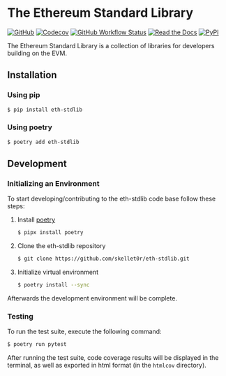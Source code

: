# The Ethereum Standard Library

[![GitHub](https://img.shields.io/github/license/skellet0r/eth-stdlib)](https://github.com/skellet0r/eth-stdlib/blob/master/COPYING)
[![Codecov](https://img.shields.io/codecov/c/github/skellet0r/eth-stdlib)](https://app.codecov.io/gh/skellet0r/eth-stdlib)
[![GitHub Workflow Status](https://img.shields.io/github/actions/workflow/status/skellet0r/eth-stdlib/test.yaml?label=test%20suite)](https://github.com/skellet0r/eth-stdlib/actions/workflows/test.yaml)
[![Read the Docs](https://img.shields.io/readthedocs/eth-stdlib)](https://eth-stdlib.readthedocs.io/en/latest/)
[![PyPI](https://img.shields.io/pypi/v/eth-stdlib)](https://pypi.org/project/eth-stdlib/)

The Ethereum Standard Library is a collection of libraries for developers building on the EVM.

## Installation

### Using pip

```bash
$ pip install eth-stdlib
```

### Using poetry

```bash
$ poetry add eth-stdlib
```

## Development

### Initializing an Environment

To start developing/contributing to the eth-stdlib code base follow these steps:

1. Install [poetry](https://python-poetry.org/)

   ```bash
   $ pipx install poetry
   ```

2. Clone the eth-stdlib repository

   ```bash
   $ git clone https://github.com/skellet0r/eth-stdlib.git
   ```

3. Initialize virtual environment

   ```bash
   $ poetry install --sync
   ```

Afterwards the development environment will be complete.

### Testing

To run the test suite, execute the following command:

```bash
$ poetry run pytest
```

After running the test suite, code coverage results will be displayed in the terminal, as well as exported in html format (in the `htmlcov` directory).
